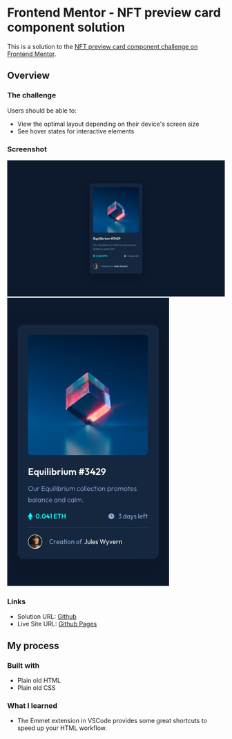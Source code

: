 # Frontend Mentor - NFT preview card component solution

This is a solution to the [NFT preview card component challenge on Frontend Mentor](https://www.frontendmentor.io/challenges/nft-preview-card-component-SbdUL_w0U).

## Overview

### The challenge

Users should be able to:

- View the optimal layout depending on their device's screen size
- See hover states for interactive elements

### Screenshot

![](./design/desktop-design.jpg)
![](./design/mobile-design.jpg)

### Links

- Solution URL: [Github](https://github.com/jeremylloyd/frontend-mentor-nft-component)
- Live Site URL: [Github Pages](https://jeremylloyd.github.io/frontend-mentor-nft-component/)

## My process

### Built with

- Plain old HTML
- Plain old CSS

### What I learned

- The Emmet extension in VSCode provides some great shortcuts to speed up your HTML workflow.
